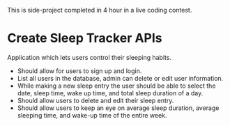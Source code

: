 This is side-project completed in 4 hour in a live coding contest.

# Create Sleep Tracker APIs
Application which lets users control their sleeping habits.
- Should allow for users to sign up and login.
- List all users in the database, admin can delete or edit user information.
- While making a new sleep entry the user should be able to select the date, sleep time,
wake up time, and total sleep duration of a day.
- Should allow users to delete and edit their sleep entry.
- Should allow users to keep an eye on average sleep duration, average sleeping time,
and wake-up time of the entire week.
